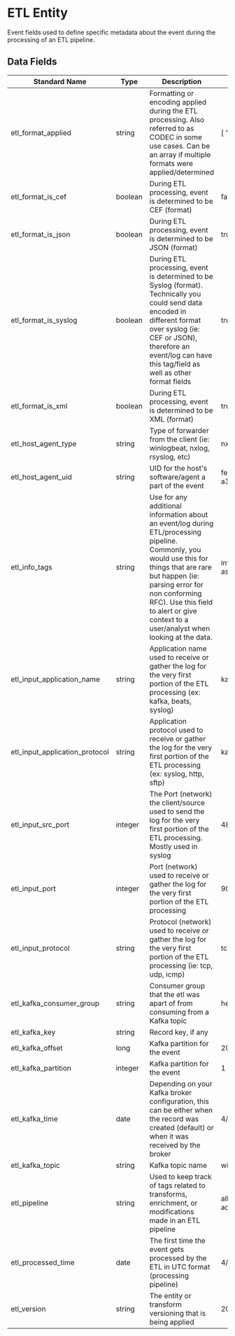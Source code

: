 # ETL Entity
Event fields used to define specific metadata about the event during the processing of an ETL pipeline.

## Data Fields
|Standard Name|Type|Description|Sample Value|
|---|---|---|---|
|etl_format_applied|string|Formatting or encoding applied during the ETL processing. Also referred to as CODEC in some use cases. Can be an array if multiple formats were applied/determined|[ "sylog", "json" ]|
|etl_format_is_cef|boolean|During ETL processing, event is determined to be CEF (format)|false|
|etl_format_is_json|boolean|During ETL processing, event is determined to be JSON (format)|true|
|etl_format_is_syslog|boolean|During ETL processing, event is determined to be Syslog (format). Technically you could send data encoded in different format over syslog (ie: CEF or JSON), therefore an event/log can have this tag/field as well as other format fields|true|
|etl_format_is_xml|boolean|During ETL processing, event is determined to be XML (format)|true|
| etl_host_agent_type|string|Type of forwarder from the client (ie: winlogbeat, nxlog, rsyslog, etc)|nxlog|
| etl_host_agent_uid|string|UID for the host's software/agent a part of the event|fe4fb818-088f-4529-a343-b94baf057a53|
| etl_info_tags|string|Use for any additional information about an event/log during ETL/processing pipeline. Commonly, you would use this for things that are rare but happen (ie: parsing error for non conforming RFC). Use this field to alert or give context to a user/analyst when looking at the data.|inferred network_protocol as udp|
|etl_input_application_name|string|Application name used to receive or gather the log for the very first portion of the ETL processing (ex: kafka, beats, syslog)|kafka|
|etl_input_application_protocol|string|Application protocol used to receive or gather the log for the very first portion of the ETL processing (ex: syslog, http, sftp)|kafka|
| etl_input_src_port|integer|The Port (network) the client/source used to send the log for the very first portion of the ETL processing. Mostly used in syslog|48231|
|etl_input_port|integer|Port (network) used to receive or gather the log for the very first portion of the ETL processing|9092|
|etl_input_protocol|string|Protocol (network) used to receive or gather the log for the very first portion of the ETL processing (ie: tcp, udp, icmp)|tcp|
| etl_kafka_consumer_group|string|Consumer group that the etl was apart of from consuming from a Kafka topic|helk_logstash|
| etl_kafka_key|string|Record key, if any||
| etl_kafka_offset|long|Kafka partition for the event|204802842|
| etl_kafka_partition|integer|Kafka partition for the event|1|
| etl_kafka_time|date|Depending on your Kafka broker configuration, this can be either when the record was created (default) or when it was received by the broker|4/11/2018 5:49:25|
| etl_kafka_topic|string|Kafka topic name|winevent|
|etl_pipeline|string|Used to keep track of tags related to transforms, enrichment, or modifications made in an ETL pipeline|all-add_processed_timestamp|
| etl_processed_time|date|The first time the event gets processed by the ETL in UTC format (processing pipeline)|4/11/2018 5:49:25|
| etl_version|string|The entity or transform versioning that is being applied|2020.04.19.01|
